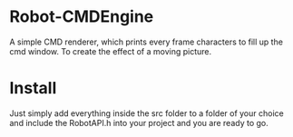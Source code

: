 # Robot-CMDEngine
A simple CMD renderer, which prints every frame characters to fill up the cmd window. To create the effect of a moving picture.

# Install
Just simply add everything inside the src folder to a folder of your choice and include the RobotAPI.h into your project and you are ready to go.
